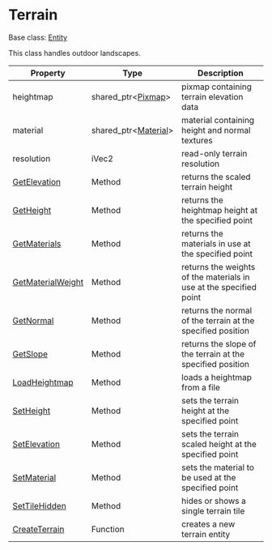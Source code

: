 # Terrain

Base class: [Entity](Entity.md)

This class handles outdoor landscapes.

| Property | Type | Description |
|-----|-----|-----|
| heightmap | shared_ptr<[Pixmap](Pixmap.md)\> | pixmap containing terrain elevation data |
| material | shared_ptr<[Material](Material.md)\> | material containing height and normal textures |
| resolution | iVec2 | read-only terrain resolution |
| [GetElevation](Terrain_GetElevation.md) | Method | returns the scaled terrain height |
| [GetHeight](Terrain_GetHeight.md) | Method | returns the heightmap height at the specified point |
| [GetMaterials](Terrain_GetMaterials.md) | Method | returns the materials in use at the specified point |
| [GetMaterialWeight](Terrain_GetMaterialWeight.md) | Method | returns the weights of the materials in use at the specified point |
| [GetNormal](Terrain_GetNormal.md) | Method | returns the normal of the terrain at the specified position |
| [GetSlope](Terrain_GetSlope.md) | Method | returns the slope of the terrain at the specified position |
| [LoadHeightmap](Terrain_LoadHeightmap.md) | Method | loads a heightmap from a file |
| [SetHeight](Terrain_SetHeight.md) | Method | sets the terrain height at the specified point |
| [SetElevation](Terrain_SetElevation.md) | Method | sets the terrain scaled height at the specified point |
| [SetMaterial](Terrain_SetMaterial.md) | Method | sets the material to be used at the specified point |
| [SetTileHidden](Terrain_SetTileHidden.md) | Method | hides or shows a single terrain tile |
| [CreateTerrain](CreateTerrain.md) | Function | creates a new terrain entity |
